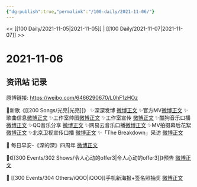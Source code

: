 ```yaml
---
{"dg-publish":true,"permalink":"/100-daily/2021-11-06/"}
---
```



<< [[100 Daily/2021-11-05\|2021-11-05]] | [[100 Daily/2021-11-07\|2021-11-07]] >>

# 2021-11-06

## 资讯站 记录

原博链接: https://weibo.com/6466290670/L0hF1zHOz

🌟新歌《[[200 Songs/光亮\|光亮]]》
✨深深发博 [微博正文](https://m.weibo.cn/6466290670/4700482809629230)
✨官方MV[微博正文](https://m.weibo.cn/6466290670/4700476945729069)
✨歌曲信息[微博正文](https://m.weibo.cn/6466290670/4700327846612649)
✨工作室帅图[微博正文](https://m.weibo.cn/6466290670/4700331743381912)
✨工作室宣传 [微博正文](https://m.weibo.cn/6466290670/4700563785122866)
✨酷狗音乐口播 [微博正文](https://m.weibo.cn/6466290670/4700473603393726)
✨QQ音乐分享 [微博正文](https://m.weibo.cn/6466290670/4700473980618780)
✨网易云音乐口播[微博正文](https://m.weibo.cn/6466290670/4700474282083519)
✨MV拍摄幕后花絮 [微博正文](https://m.weibo.cn/6466290670/4700504703109542)
✨北京卫视宣传口播 [微博正文](https://m.weibo.cn/6466290670/4700584676953713)
✨「The Breakdown」采访 [微博正文](https://m.weibo.cn/6466290670/4700650015819639)

🌟 每日早安-《深的深》四周年 [微博正文](https://m.weibo.cn/6466290670/4700452920492815)

🌟《[[300 Events/302 Shows/令人心动的offer3\|令人心动的offer3]]》预告 [微博正文](https://m.weibo.cn/6466290670/4700583807945874)

🌟 [[300 Events/304 Others/iQOO\|iQOO]]手机新海报+签名照抽奖 [微博正文](https://m.weibo.cn/6466290670/4700610903672788)
